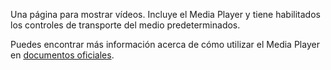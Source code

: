 ﻿Una página para mostrar vídeos. Incluye el Media Player y tiene habilitados los controles de transporte del medio predeterminados.

Puedes encontrar más información acerca de cómo utilizar el Media Player en [documentos oficiales](https://docs.microsoft.com/windows/uwp/controls-and-patterns/media-playback).
